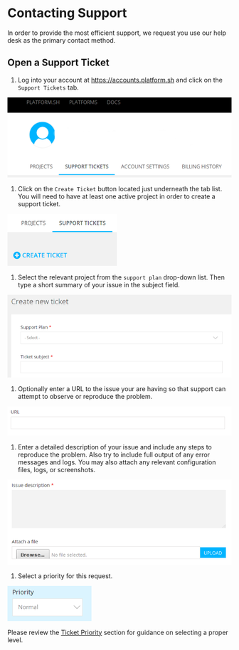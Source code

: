 # Contacting Support

In order to provide the most efficient support, we request you use our help desk as the primary contact method.

## Open a Support Ticket

1. Log into your account at https://accounts.platform.sh and click on the `Support Tickets` tab.

![image](/images/login-screen1.png)

1. Click on the `Create Ticket` button located just underneath the tab list.  You will need to have at least one active project in order to create a support ticket.

![image](/images/create-ticket.png)

1. Select the relevant project from the `support plan` drop-down list.  Then type a short summary of your issue in the subject field.

![image](/images/create-ticket-step1.png)

1. Optionally enter a URL to the issue your are having so that support can attempt to observe or reproduce the problem.

![image](/images/create-ticket-step2.png)

1.  Enter a detailed description of your issue and include any steps to reproduce the problem.  Also try to include full output of any error messages and logs.  You may also attach any relevant configuration files, logs, or screenshots.

![image](/images/create-ticket-step3.png)

1. Select a priority for this request. 

![image](/images/create-ticket-step4.png)

Please review the [Ticket Priority](ticket-priority.md) section for guidance on selecting a proper level.
